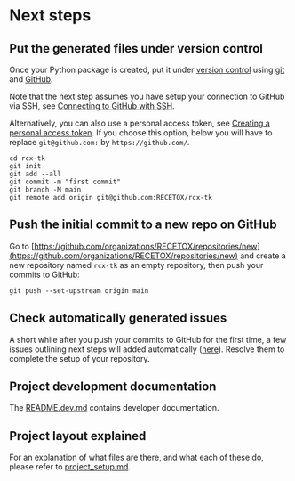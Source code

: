 # Next steps

## Put the generated files under version control

Once your Python package is created, put it under [version
control](https://guide.esciencecenter.nl/#/best_practices/version_control) using
[git](https://git-scm.com/) and [GitHub](https://github.com/).

Note that the next step assumes you have setup your connection to GitHub via SSH,
see [Connecting to GitHub with SSH](https://docs.github.com/en/github-ae@latest/authentication/connecting-to-github-with-ssh).

Alternatively, you can also use a personal access token, see
[Creating a personal access token](https://docs.github.com/en/github-ae@latest/authentication/keeping-your-account-and-data-secure/creating-a-personal-access-token).  If you choose this option, below you will have to replace
`git@github.com:` by `https://github.com/`.

```shell
cd rcx-tk
git init
git add --all
git commit -m "first commit"
git branch -M main
git remote add origin git@github.com:RECETOX/rcx-tk
```

## Push the initial commit to a new repo on GitHub

Go to
[https://github.com/organizations/RECETOX/repositories/new](https://github.com/organizations/RECETOX/repositories/new)
and create a new repository named `rcx-tk` as an empty repository, then push your commits to GitHub:

```shell
git push --set-upstream origin main
```

## Check automatically generated issues

A short while after you push your commits to GitHub for the first time, a few issues outlining next steps will added
automatically ([here](https://github.com/RECETOX/rcx-tk/issues?q=author%3Aapp%2Fgithub-actions)). Resolve them to complete the
setup of your repository.

## Project development documentation

The [README.dev.md](README.dev.md) contains developer documentation.

## Project layout explained

For an explanation of what files are there, and what each of these do, please refer to [project_setup.md](project_setup.md).
